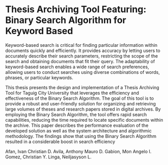 # Thesis Archiving Tool Featuring: Binary Search Algorithm for Keyword Based 

  Keyword-based search is critical for finding particular information within documents quickly and efficiently. It provides accuracy by letting users to accurately describe their search parameters, restricting the scope of the search and obtaining documents that fit their query. The adaptability of keyword-based search enables a wide range of search preferences, allowing users to conduct searches using diverse combinations of words, phrases, or particular keywords.

  This thesis presents the design and implementation of a Thesis Archiving Tool for Taguig City University that leverages the efficiency and effectiveness of the Binary Search Algorithm. The goal of this tool is to provide a robust and user-friendly solution for organizing and retrieving large volumes of theses and research papers stored in digital archives. By employing the Binary Search Algorithm, the tool offers rapid search capabilities, reducing the time required to locate specific documents within the archive. This paper describes the performance evaluation of the developed solution as well as the system architecture and algorithmic methodology. The findings show that using the Binary Search Algorithm resulted in a considerable boost in search efficiency

Afan, Ivan Christian D.
Avila, Anthony Mauro D.
Gabion, Mon Angelo I.
Gomez, Christian Y.
Linga, Neiljasyson L.
